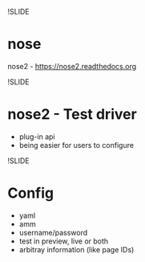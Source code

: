 !SLIDE

# nose #

nose2 - https://nose2.readthedocs.org

!SLIDE

# nose2 - Test driver #

 * plug-in api
 * being easier for users to configure

!SLIDE

# Config #

 * yaml
 * amm
 * username/password
 * test in preview, live or both
 * arbitray information (like page IDs)


